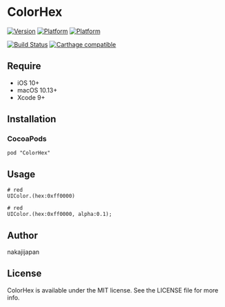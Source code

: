 # ColorHex

[![Version](http://cocoapod-badges.herokuapp.com/v/ColorHex/badge.png)](http://cocoadocs.org/docsets/ColorHex)
[![Platform](https://cocoapod-badges.herokuapp.com/p/$PODNAME/badge.png)](http://cocoadocs.org/docsets/ColorHex)
[![Platform](https://img.shields.io/badge/platform-iOS%20--%20OSX-lightgrey.svg)](https://img.shields.io/badge/platform-iOS%20--%20OSX-lightgrey.svg)

[![Build Status](https://travis-ci.org/nakajijapan/ColorHex.png?branch=master)](https://travis-ci.org/nakajijapan/ColorHex)
[![Carthage compatible](https://img.shields.io/badge/Carthage-compatible-4BC51D.svg?style=flat)](https://github.com/Carthage/Carthage)


## Require

- iOS 10+
- macOS 10.13+
- Xcode 9+

## Installation

### CocoaPods

```
pod "ColorHex"
```

## Usage

```
# red
UIColor.(hex:0xff0000)

# red
UIColor.(hex:0xff0000, alpha:0.1);
```

## Author

nakajijapan

## License

ColorHex is available under the MIT license. See the LICENSE file for more info.
